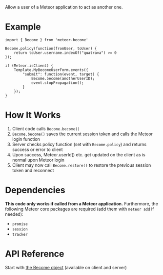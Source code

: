 Allow a user of a Meteor application to act as another one.

# Example

```
import { Become } from 'meteor-become'

Become.policy(function(fromUser, toUser) {
    return toUser.username.indexOf("quatrava") >= 0
});

if (Meteor.isClient) {
    Template.MyBecomeUserForm.events({
        "submit": function(event, target) {
            Become.become(anotherUserID);
            event.stopPropagation();
        }
    });
}
```


# How It Works

1. Client code calls `Become.become()`
2. `Become.become()` saves the current session token and calls the Meteor login function
2. Server checks policy function (set with `Become.policy`) and returns success or error to client
3. Upon success, Meteor.userId() etc. get updated on the client as is normal upon Meteor login
4. Client may now call `Become.restore()` to restore the previous session token and reconnect

# Dependencies

**This code only works if called from a Meteor application.**
Furthermore, the following Meteor core packages are required (add them
with `meteor add` if needed):

- `promise`
- `session`
- `tracker`

# API Reference

Start with [the Become object](https://github.com/epfl-idevelop/meteor-become/blob/rewrite/as-npm-package/docs/modules/_become_.md#const-become) (available on client and server)
